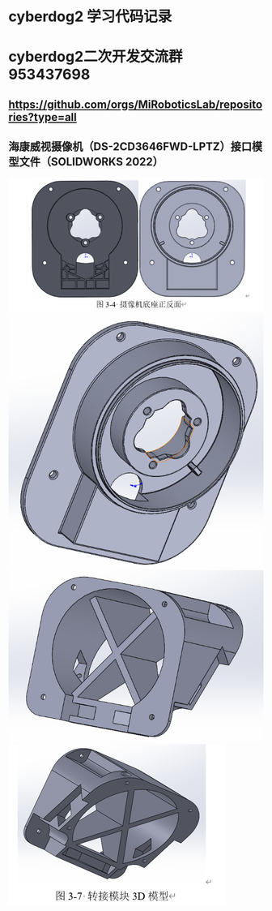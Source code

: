 # cyberdog2 学习代码记录 
# cyberdog2二次开发交流群 953437698

## https://github.com/orgs/MiRoboticsLab/repositories?type=all  



## 海康威视摄像机（DS-2CD3646FWD-LPTZ）接口模型文件（SOLIDWORKS 2022）

![DS-2CD3646FWD-LPTZ](./image_105.png "DS-2CD3646FWD-LPTZ")
![DS-2CD3646FWD-LPTZ](./image_104.png "DS-2CD3646FWD-LPTZ")
![DS-2CD3646FWD-LPTZ](./image_103.png "DS-2CD3646FWD-LPTZ")
![DS-2CD3646FWD-LPTZ](./image_106.png "DS-2CD3646FWD-LPTZ")


